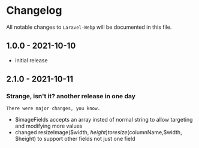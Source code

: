 # Changelog

All notable changes to `Laravel-Webp` will be documented in this file.

## 1.0.0 - 2021-10-10

- initial release

## 2.1.0 - 2021-10-11 
### Strange, isn't it? another release in one day
```There were major changes, you know.```
- $imageFields accepts an array insted of normal string to allow targeting and modifying more values
- changed resizeImage($width, $height) to resize($columnName,$width, $height) to support other fields not just one field
